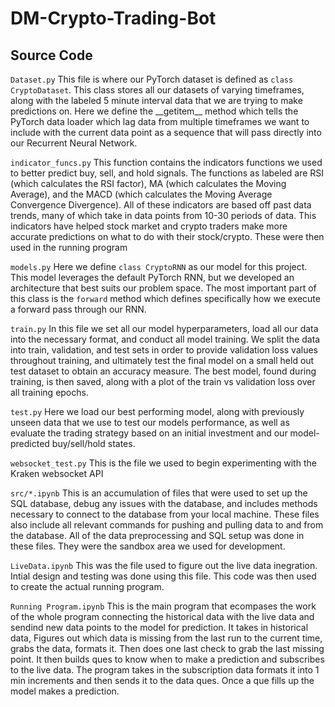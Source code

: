 # DM-Crypto-Trading-Bot

## Source Code

``Dataset.py``
This file is where our PyTorch dataset is defined as `class CryptoDataset`. This class stores all our datasets of varying timeframes, along with the labeled 5 minute interval data that we are trying to make predictions on. Here we define the \_\_getitem\_\_ method which tells the PyTorch data loader which lag data from multiple timeframes we want to include with the current data point as a sequence that will pass directly into our Recurrent Neural Network.

``indicator_funcs.py``
This function contains the indicators functions we used to better predict buy, sell, and hold signals. The functions as labeled are RSI (which calculates the RSI factor), MA (which calculates the Moving Average), and the MACD (which calculates the Moving Average Convergence Divergence). All of these indicators are based off past data trends, many of which take in data points from 10-30 periods of data. This indicators have helped stock market and crypto traders make more accurate predictions on what to do with their stock/crypto. These were then used in the running program

``models.py``
Here we define `class CryptoRNN` as our model for this project. This model leverages the default PyTorch RNN, but we developed an architecture that best suits our problem space. The most important part of this class is the `forward` method which defines specifically how we execute a forward pass through our RNN.

``train.py``
In this file we set all our model hyperparameters, load all our data into the necessary format, and conduct all model training. We split the data into train, validation, and test sets in order to provide validation loss values throughout training, and ultimately test the final model on a small held out test dataset to obtain an accuracy measure. The best model, found during training, is then saved, along with a plot of the train vs validation loss over all training epochs.

``test.py``
Here we load our best performing model, along with previously unseen data that we use to test our models performance, as well as evaluate the trading strategy based on an initial investment and our model-predicted buy/sell/hold states.

``websocket_test.py``
This is the file we used to begin experimenting with the Kraken websocket API

``src/*.ipynb``
This is an accumulation of files that were used to set up the SQL database, debug any issues with the database, and includes methods necessary to connect to the database from your local machine. These files also include all relevant commands for pushing and pulling data to and from the database. All of the data preprocessing and SQL setup was done in these files. They were the sandbox area we used for development. 

``LiveData.ipynb``
This was the file used to figure out the live data inegration. Intial design and testing was done using this file. This code was then used to create the actual running program. 

``Running Program.ipynb``
This is the main program that ecompases the work of the whole program connecting the historical data with the live data and sendind new data points to the model for prediction. It takes in historical data, Figures out which data is missing from the last run to the current time, grabs the data, formats it. Then does one last check to grab the last missing point. It then builds ques to know when to make a prediction and subscribes to the live data. The program takes in the subscription data formats it into 1 min increments and then sends it to the data ques. Once a que fills up the model makes a prediction. 
